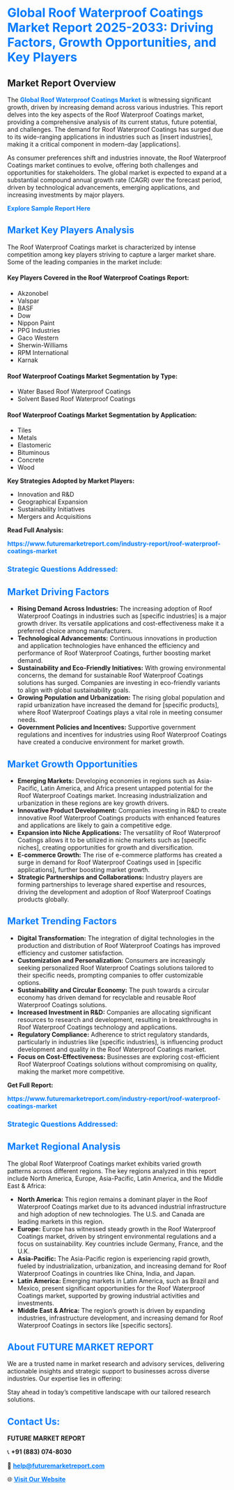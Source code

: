 <h1 style="color: #007BFF;">Global Roof Waterproof Coatings Market Report 2025-2033: Driving Factors, Growth Opportunities, and Key Players</h1>

<section id="overview">
<h2>Market Report Overview</h2>
<p>The <a href="https://www.futuremarketreport.com/industry-report/roof-waterproof-coatings-market" style="color: #007BFF; text-decoration: none;"><strong>Global Roof Waterproof Coatings Market</strong></a> is witnessing significant growth, driven by increasing demand across various industries. This report delves into the key aspects of the Roof Waterproof Coatings market, providing a comprehensive analysis of its current status, future potential, and challenges. The demand for Roof Waterproof Coatings has surged due to its wide-ranging applications in industries such as [insert industries], making it a critical component in modern-day [applications].</p>
<p>As consumer preferences shift and industries innovate, the Roof Waterproof Coatings market continues to evolve, offering both challenges and opportunities for stakeholders. The global market is expected to expand at a substantial compound annual growth rate (CAGR) over the forecast period, driven by technological advancements, emerging applications, and increasing investments by major players.</p>
</section>

<section id="overview">
<p><a href="https://www.futuremarketreport.com/request-sample/reportId=83010" style="color: #007BFF; text-decoration: none;"><strong>Explore Sample Report Here</strong></a></p>
</section>

<section id="key-players">
<h2 style="color: #007BFF;">Market Key Players Analysis</h2>
<p>The Roof Waterproof Coatings market is characterized by intense competition among key players striving to capture a larger market share. Some of the leading companies in the market include:</p>
<h4>Key Players Covered in the Roof Waterproof Coatings Report:</h4>
<ul><li>Akzonobel</li><li>Valspar</li><li>BASF</li><li>Dow</li><li>Nippon Paint</li><li>PPG Industries</li><li>Gaco Western</li><li>Sherwin-Williams</li><li>RPM International</li><li>Karnak</li></ul>
<h4>Roof Waterproof Coatings Market Segmentation by Type:</h4>
<ul><li>Water Based Roof Waterproof Coatings</li><li>Solvent Based Roof Waterproof Coatings</li></ul>

<h4>Roof Waterproof Coatings Market Segmentation by Application:</h4>
<ul><li>Tiles</li><li>Metals</li><li>Elastomeric</li><li>Bituminous</li><li>Concrete</li><li>Wood</li></ul>
<p><strong>Key Strategies Adopted by Market Players:</strong></p>
<ul>
<li>Innovation and R&D</li>
<li>Geographical Expansion</li>
<li>Sustainability Initiatives</li>
<li>Mergers and Acquisitions</li>
</ul>
</section>

<section>
<p><strong>Read Full Analysis: </strong></p><a href="https://www.futuremarketreport.com/industry-report/roof-waterproof-coatings-market" style="color: #007BFF; text-decoration: none;"><strong>https://www.futuremarketreport.com/industry-report/roof-waterproof-coatings-market</strong></a>
<h3 style="color: #007BFF;">Strategic Questions Addressed:</h3>
</section>

<section id="driving-factors">
<h2 style="color: #007BFF;">Market Driving Factors</h2>
<ul>
<li><strong>Rising Demand Across Industries:</strong> The increasing adoption of Roof Waterproof Coatings in industries such as [specific industries] is a major growth driver. Its versatile applications and cost-effectiveness make it a preferred choice among manufacturers.</li>
<li><strong>Technological Advancements:</strong> Continuous innovations in production and application technologies have enhanced the efficiency and performance of Roof Waterproof Coatings, further boosting market demand.</li>
<li><strong>Sustainability and Eco-Friendly Initiatives:</strong> With growing environmental concerns, the demand for sustainable Roof Waterproof Coatings solutions has surged. Companies are investing in eco-friendly variants to align with global sustainability goals.</li>
<li><strong>Growing Population and Urbanization:</strong> The rising global population and rapid urbanization have increased the demand for [specific products], where Roof Waterproof Coatings plays a vital role in meeting consumer needs.</li>
<li><strong>Government Policies and Incentives:</strong> Supportive government regulations and incentives for industries using Roof Waterproof Coatings have created a conducive environment for market growth.</li>
</ul>
</section>

<section id="growth-opportunities">
<h2 style="color: #007BFF;">Market Growth Opportunities</h2>
<ul>
<li><strong>Emerging Markets:</strong> Developing economies in regions such as Asia-Pacific, Latin America, and Africa present untapped potential for the Roof Waterproof Coatings market. Increasing industrialization and urbanization in these regions are key growth drivers.</li>
<li><strong>Innovative Product Development:</strong> Companies investing in R&D to create innovative Roof Waterproof Coatings products with enhanced features and applications are likely to gain a competitive edge.</li>
<li><strong>Expansion into Niche Applications:</strong> The versatility of Roof Waterproof Coatings allows it to be utilized in niche markets such as [specific niches], creating opportunities for growth and diversification.</li>
<li><strong>E-commerce Growth:</strong> The rise of e-commerce platforms has created a surge in demand for Roof Waterproof Coatings used in [specific applications], further boosting market growth.</li>
<li><strong>Strategic Partnerships and Collaborations:</strong> Industry players are forming partnerships to leverage shared expertise and resources, driving the development and adoption of Roof Waterproof Coatings products globally.</li>
</ul>
</section>

<section id="trending-factors">
<h2 style="color: #007BFF;">Market Trending Factors</h2>
<ul>
<li><strong>Digital Transformation:</strong> The integration of digital technologies in the production and distribution of Roof Waterproof Coatings has improved efficiency and customer satisfaction.</li>
<li><strong>Customization and Personalization:</strong> Consumers are increasingly seeking personalized Roof Waterproof Coatings solutions tailored to their specific needs, prompting companies to offer customizable options.</li>
<li><strong>Sustainability and Circular Economy:</strong> The push towards a circular economy has driven demand for recyclable and reusable Roof Waterproof Coatings solutions.</li>
<li><strong>Increased Investment in R&D:</strong> Companies are allocating significant resources to research and development, resulting in breakthroughs in Roof Waterproof Coatings technology and applications.</li>
<li><strong>Regulatory Compliance:</strong> Adherence to strict regulatory standards, particularly in industries like [specific industries], is influencing product development and quality in the Roof Waterproof Coatings market.</li>
<li><strong>Focus on Cost-Effectiveness:</strong> Businesses are exploring cost-efficient Roof Waterproof Coatings solutions without compromising on quality, making the market more competitive.</li>
</ul>
</section>

<section>
<p><strong>Get Full Report: </strong></p><a href="https://www.futuremarketreport.com/industry-report/roof-waterproof-coatings-market" style="color: #007BFF; text-decoration: none;"><strong>https://www.futuremarketreport.com/industry-report/roof-waterproof-coatings-market</strong></a>
<h3 style="color: #007BFF;">Strategic Questions Addressed:</h3>
</section>


<section id="regional-analysis">
<h2 style="color: #007BFF;">Market Regional Analysis</h2>
<p>The global Roof Waterproof Coatings market exhibits varied growth patterns across different regions. The key regions analyzed in this report include North America, Europe, Asia-Pacific, Latin America, and the Middle East & Africa:</p>
<ul>
<li><strong>North America:</strong> This region remains a dominant player in the Roof Waterproof Coatings market due to its advanced industrial infrastructure and high adoption of new technologies. The U.S. and Canada are leading markets in this region.</li>
<li><strong>Europe:</strong> Europe has witnessed steady growth in the Roof Waterproof Coatings market, driven by stringent environmental regulations and a focus on sustainability. Key countries include Germany, France, and the U.K.</li>
<li><strong>Asia-Pacific:</strong> The Asia-Pacific region is experiencing rapid growth, fueled by industrialization, urbanization, and increasing demand for Roof Waterproof Coatings in countries like China, India, and Japan.</li>
<li><strong>Latin America:</strong> Emerging markets in Latin America, such as Brazil and Mexico, present significant opportunities for the Roof Waterproof Coatings market, supported by growing industrial activities and investments.</li>
<li><strong>Middle East & Africa:</strong> The region’s growth is driven by expanding industries, infrastructure development, and increasing demand for Roof Waterproof Coatings in sectors like [specific sectors].</li>
</ul>
</section>

<footer>
<h2 style="color: #007BFF;">About FUTURE MARKET REPORT</h2>
<p>We are a trusted name in market research and advisory services, delivering actionable insights and strategic support to businesses across diverse industries. Our expertise lies in offering:</p>

<p>Stay ahead in today’s competitive landscape with our tailored research solutions.</p>

<h2 style="color: #007BFF;">Contact Us:</h2>
<p><strong>FUTURE MARKET REPORT</strong></p>
<p>📞 <strong>+91 (883) 074-8030</strong></p>
<p>📧 <strong><a href="mailto:help@futuremarketreport.com" style="color: #007BFF;">help@futuremarketreport.com</a></strong></p>
<p>🌐 <strong><a href="https://www.futuremarketreport.com/" style="color: #007BFF;">Visit Our Website</a></strong></p>
</footer>